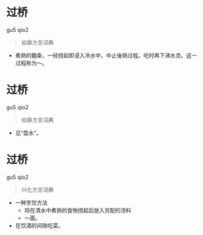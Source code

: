 # 过桥
gu5 qio2
> 如皋方言词典
- 煮熟的麵条，一经捞起即浸入冷水中，中止後熟过程。吃时再下沸水烫。这一过程称为～。

# 过桥
gu5 qio2
> 如皋方言词典
- 见“盘水”。

# 过桥
gu5 qio2
> 兴化方言词典
- 一种烹饪方法
  - 将在清水中煮熟的食物捞起后放入另配的汤料
  - ～面。
- 在饮酒的间隙吃菜。
